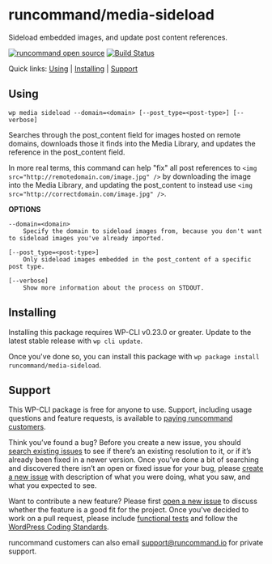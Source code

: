 runcommand/media-sideload
=========================

Sideload embedded images, and update post content references.

[![runcommand open source](https://runcommand.io/wp-content/themes/runcommand-theme/bin/shields/runcommand-open-source.svg)](https://runcommand.io/pricing/) [![Build Status](https://travis-ci.org/runcommand/media-sideload.svg?branch=master)](https://travis-ci.org/runcommand/media-sideload)

Quick links: [Using](#using) | [Installing](#installing) | [Support](#support)

## Using

~~~
wp media sideload --domain=<domain> [--post_type=<post-type>] [--verbose]
~~~

Searches through the post_content field for images hosted on remote domains,
downloads those it finds into the Media Library, and updates the reference
in the post_content field.

In more real terms, this command can help "fix" all post references to
`<img src="http://remotedomain.com/image.jpg" />` by downloading the image into
the Media Library, and updating the post_content to instead use
`<img src="http://correctdomain.com/image.jpg" />`.

**OPTIONS**

	--domain=<domain>
		Specify the domain to sideload images from, because you don't want to sideload images you've already imported.

	[--post_type=<post-type>]
		Only sideload images embedded in the post_content of a specific post type.

	[--verbose]
		Show more information about the process on STDOUT.

## Installing

Installing this package requires WP-CLI v0.23.0 or greater. Update to the latest stable release with `wp cli update`.

Once you've done so, you can install this package with `wp package install runcommand/media-sideload`.

## Support

This WP-CLI package is free for anyone to use. Support, including usage questions and feature requests, is available to [paying runcommand customers](https://runcommand.io/pricing/).

Think you’ve found a bug? Before you create a new issue, you should [search existing issues](https://github.com/runcommand/sparks/issues?q=label%3Abug%20) to see if there’s an existing resolution to it, or if it’s already been fixed in a newer version. Once you’ve done a bit of searching and discovered there isn’t an open or fixed issue for your bug, please [create a new issue](https://github.com/runcommand/sparks/issues/new) with description of what you were doing, what you saw, and what you expected to see.

Want to contribute a new feature? Please first [open a new issue](https://github.com/runcommand/sparks/issues/new) to discuss whether the feature is a good fit for the project. Once you've decided to work on a pull request, please include [functional tests](https://wp-cli.org/docs/pull-requests/#functional-tests) and follow the [WordPress Coding Standards](http://make.wordpress.org/core/handbook/coding-standards/).

runcommand customers can also email [support@runcommand.io](mailto:support@runcommand.io) for private support.


